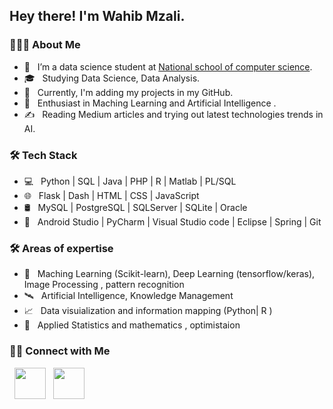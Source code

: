 <h2> Hey there! I'm Wahib Mzali. 

<h3> 👨🏻‍💻 About Me </h3>

- 🔭 &nbsp; I’m a data science student at [National school of computer science](http://www.ensi.rnu.tn/).
- 🎓 &nbsp; Studying Data Science, Data Analysis.
- 💼 &nbsp; Currently, I'm adding my projects in my GitHub.
- 🌱 &nbsp; Enthusiast in Maching Learning and Artificial Intelligence .
- ✍️ &nbsp; Reading Medium articles and trying out latest technologies trends in AI.

<h3>🛠 Tech Stack</h3>

- 💻 &nbsp; Python | SQL | Java | PHP | R | Matlab | PL/SQL
- 🌐 &nbsp;  Flask | Dash | HTML | CSS | JavaScript 
- 🛢 &nbsp; MySQL | PostgreSQL | SQLServer | SQLite | Oracle
- 🔧 &nbsp; Android Studio | PyCharm | Visual Studio code | Eclipse | Spring | Git
<h3>🛠 Areas of expertise </h3>

- 🎯 &nbsp; Maching Learning (Scikit-learn), Deep Learning (tensorflow/keras), Image Processing , pattern recognition
- 🛰️ &nbsp;  Artificial Intelligence, Knowledge Management 
- 📈 &nbsp; Data visuialization and information mapping (Python| R )
- 🎰 &nbsp; Applied Statistics and mathematics , optimistaion





<h3> 🤝🏻 Connect with Me </h3>

<p align="center">


&nbsp; <a href="https://www.linkedin.com/in/wahib-mzali-46b1491a0/" target="_blank" rel="noopener noreferrer"><img src="https://img.icons8.com/plasticine/100/000000/linkedin.png" width="50" /></a>
&nbsp; <a href="wahib.mzali@ensi-uma.tn" rel="noopener noreferrer"><img src="https://img.icons8.com/plasticine/100/000000/gmail.png"  width="50" /></a> 
</p>
